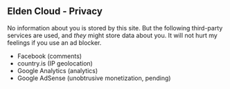 ## Elden Cloud - Privacy
No information about you is stored by this site. But the following third-party
services are used, and *they* might store data about you. It will not hurt my
feelings if you use an ad blocker.

- Facebook (comments)
- country.is (IP geolocation)
- Google Analytics (analytics)
- Google AdSense (unobtrusive monetization, pending)
